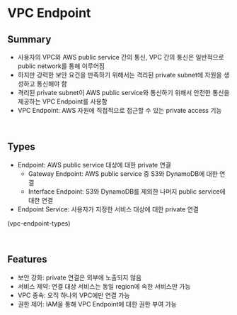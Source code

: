 # VPC Endpoint

## Summary

- 사용자의 VPC와 AWS public service 간의 통신, VPC 간의 통신은 일반적으로 public network를 통해 이루어짐
- 하지만 강력한 보안 요건을 만족하기 위해서는 격리된 private subnet에 자원을 생성하고 통신해야 함
- 격리된 private subnet이 AWS public service와 통신하기 위해서 안전한 통신을 제공하는 VPC Endpoint를 사용함
- VPC Endpoint: AWS 자원에 직접적으로 접근할 수 있는 private access 기능

<br>

## Types

- Endpoint: AWS public service 대상에 대한 private 연결
  - Gateway Endpoint: AWS public service 중 S3와 DynamoDB에 대한 연결
  - Interface Endpoint: S3와 DynamoDB를 제외한 나머지 public service에 대한 연결
- Endpoint Service: 사용자가 지정한 서비스 대상에 대한 private 연결

(vpc-endpoint-types)

<br>

## Features

- 보안 강화: private 연결은 외부에 노출되지 않음
- 서비스 제약: 연결 대상 서비스는 동일 region에 속한 서비스만 가능
- VPC 종속: 오직 하나의 VPC에만 연결 가능
- 권한 제어: IAM을 통해 VPC Endpoint에 대한 권한 부여 가능

